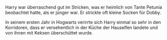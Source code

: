 Harry war überraschend gut im Stricken, was er heimlich von Tante Petunia beobachtet hatte, als er jünger war. Er strickte oft kleine Socken für Dobby.

In seinem ersten Jahr in Hogwarts verirrte sich Harry einmal so sehr in den Korridoren, 
dass er versehentlich in der Küche der Hauselfen landete und von ihnen mit Keksen überschüttet wurde.